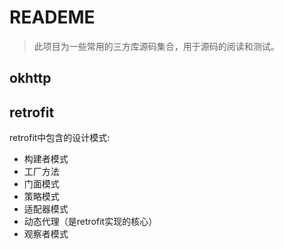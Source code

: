 # READEME

> 此项目为一些常用的三方库源码集合，用于源码的阅读和测试。



## okhttp


## retrofit

retrofit中包含的设计模式:

- 构建者模式
- 工厂方法
- 门面模式
- 策略模式
- 适配器模式
- 动态代理（是retrofit实现的核心）
- 观察者模式

